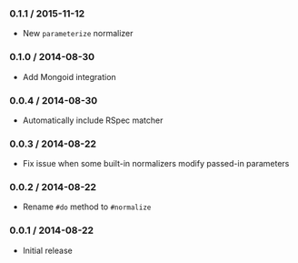 ### 0.1.1 / 2015-11-12

* New `parameterize` normalizer

### 0.1.0 / 2014-08-30

* Add Mongoid integration

### 0.0.4 / 2014-08-30

* Automatically include RSpec matcher

### 0.0.3 / 2014-08-22

* Fix issue when some built-in normalizers modify passed-in parameters

### 0.0.2 / 2014-08-22

* Rename `#do` method to `#normalize`

### 0.0.1 / 2014-08-22

* Initial release
